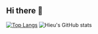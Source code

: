 ## Hi there 👋
[![Top Langs](https://github-readme-stats.vercel.app/api/top-langs/?username=hieutrpham&show_icons=true&theme=tokyonight)](https://github.com/anuraghazra/github-readme-stats)
![Hieu's GitHub stats](https://github-readme-stats.vercel.app/api?username=hieutrpham&show_icons=true&theme=tokyonight)
<!--
**hieutrpham/hieutrpham** is a ✨ _special_ ✨ repository because its `README.md` (this file) appears on your GitHub profile.

Here are some ideas to get you started:

- 🔭 I’m currently working on ...
- 🌱 I’m currently learning ...
- 👯 I’m looking to collaborate on ...
- 🤔 I’m looking for help with ...
- 💬 Ask me about ...
- 📫 How to reach me: ...
- 😄 Pronouns: ...
- ⚡ Fun fact: ...
-->
